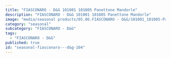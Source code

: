 ```yaml
---
title: "FIASCONARO - D&G 101001 101005 Panettone Mandorle"
description: "FIASCONARO - D&G 101001 101005 Panettone Mandorle"
image: "media/seasonal products/05.06.FIASCONARO - D&G/101001_101005-Panettone-Mandorle.jpg"
category: "seasonal"
subcategory: "FIASCONARO - D&G"
tags:
  - "FIASCONARO - D&G"
published: true
id: "seasonal-fiasconaro---d&g-104"
---
```


